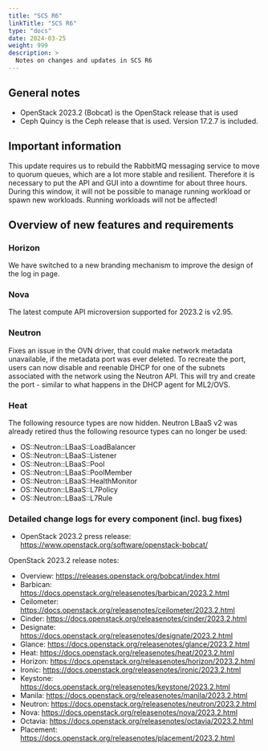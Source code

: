 ```yaml
---
title: "SCS R6"
linkTitle: "SCS R6"
type: "docs"
date: 2024-03-25
weight: 999
description: >
  Notes on changes and updates in SCS R6
---
```


## General notes

- OpenStack 2023.2 (Bobcat) is the OpenStack release that is used
- Ceph Quincy is the Ceph release that is used. Version 17.2.7 is included.

## Important information

This update requires us to rebuild the RabbitMQ messaging service to move to quorum queues, which are a lot more stable and resilient. Therefore it is necessary to put the API and GUI into a downtime for about three hours. During this window, it will not be possible to manage running workload or spawn new workloads. Running workloads will not be affected!

## Overview of new features and requirements

### Horizon

We have switched to a new branding mechanism to improve the design of the log in page.

### Nova

The latest compute API microversion supported for 2023.2 is v2.95.

### Neutron

Fixes an issue in the OVN driver, that could make network metadata unavailable, if the metadata port was ever deleted. To recreate the port, users can now disable and reenable DHCP for one of the subnets associated with the network using the Neutron API. This will try and create the port - similar to what happens in the DHCP agent for ML2/OVS.

### Heat

The following resource types are now hidden. Neutron LBaaS v2 was already retired thus the following resource types can no longer be used:

- OS::Neutron::LBaaS::LoadBalancer
- OS::Neutron::LBaaS::Listener
- OS::Neutron::LBaaS::Pool
- OS::Neutron::LBaaS::PoolMember
- OS::Neutron::LBaaS::HealthMonitor
- OS::Neutron::LBaaS::L7Policy
- OS::Neutron::LBaaS::L7Rule

### Detailed change logs for every component (incl. bug fixes)

- OpenStack 2023.2 press release: https://www.openstack.org/software/openstack-bobcat/

OpenStack 2023.2 release notes:
- Overview: https://releases.openstack.org/bobcat/index.html
- Barbican: https://docs.openstack.org/releasenotes/barbican/2023.2.html
- Ceilometer: https://docs.openstack.org/releasenotes/ceilometer/2023.2.html
- Cinder: https://docs.openstack.org/releasenotes/cinder/2023.2.html
- Designate: https://docs.openstack.org/releasenotes/designate/2023.2.html
- Glance: https://docs.openstack.org/releasenotes/glance/2023.2.html
- Heat: https://docs.openstack.org/releasenotes/heat/2023.2.html
- Horizon: https://docs.openstack.org/releasenotes/horizon/2023.2.html
- Ironic: https://docs.openstack.org/releasenotes/ironic/2023.2.html
- Keystone: https://docs.openstack.org/releasenotes/keystone/2023.2.html
- Manila: https://docs.openstack.org/releasenotes/manila/2023.2.html
- Neutron: https://docs.openstack.org/releasenotes/neutron/2023.2.html
- Nova: https://docs.openstack.org/releasenotes/nova/2023.2.html
- Octavia: https://docs.openstack.org/releasenotes/octavia/2023.2.html
- Placement: https://docs.openstack.org/releasenotes/placement/2023.2.html
